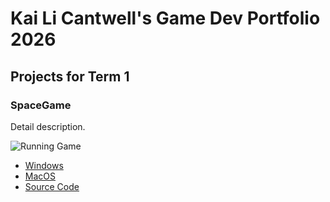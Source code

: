 # Kai Li Cantwell's Game Dev Portfolio 2026

## Projects for Term 1

### SpaceGame

Detail description. 

![Running Game]()

* [Windows]()
* [MacOS]()
* [Source Code]()
